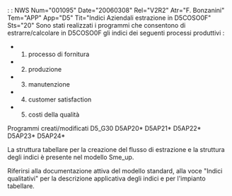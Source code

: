  :  : NWS Num="001095" Date="20060308" Rel="V2R2" Atr="F. Bonzanini" Tem="APP" App="D5" Tit="Indici Aziendali estrazione in D5COSO0F" Sts="20"
Sono stati realizzati i programmi che consentono di estrarre/calcolare in D5COSO0F gli indici dei seguenti processi produttivi : 
- 1. processo di fornitura
- 2. produzione
- 3. manutenzione
- 4. customer satisfaction
- 5. costi della qualità

Programmi creati/modificati
D5_G30
D5AP20*
D5AP21*
D5AP22*
D5AP23*
D5AP24*

La struttura tabellare per la creazione del flusso di estrazione e la struttura degli indici è presente nel modello Sme_up.

Riferirsi alla documentazione attiva del modello standard, alla voce "Indici qualitativi" per la descrizione applicativa degli indici e per l'impianto tabellare.
